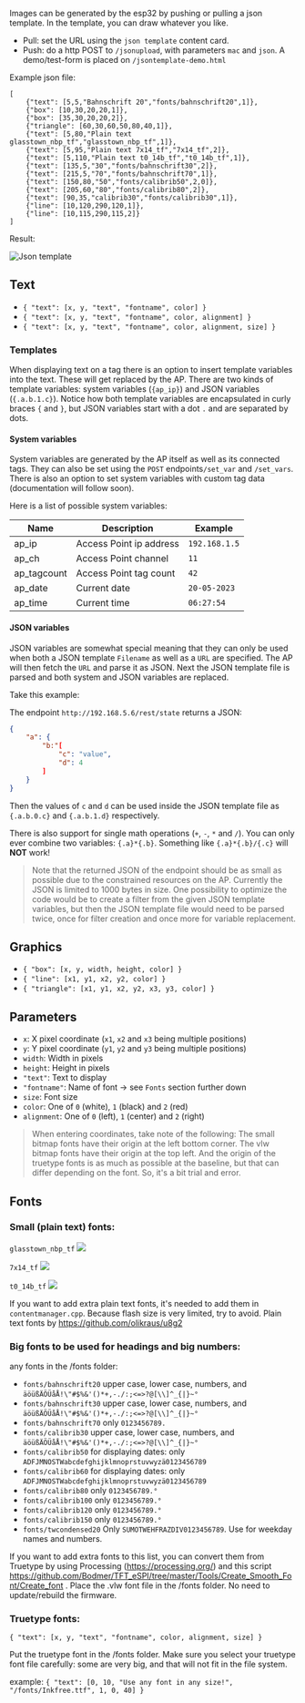 Images can be generated by the esp32 by pushing or pulling a json template.
In the template, you can draw whatever you like.

 - Pull: set the URL using the `json template` content card.
 - Push: do a http POST to `/jsonupload`, with parameters `mac` and `json`. A demo/test-form is placed on `/jsontemplate-demo.html`

Example json file:
```
[
    {"text": [5,5,"Bahnschrift 20","fonts/bahnschrift20",1]},
    {"box": [10,30,20,20,1]},
    {"box": [35,30,20,20,2]},
    {"triangle": [60,30,60,50,80,40,1]},
    {"text": [5,80,"Plain text glasstown_nbp_tf","glasstown_nbp_tf",1]},
    {"text": [5,95,"Plain text 7x14_tf","7x14_tf",2]},
    {"text": [5,110,"Plain text t0_14b_tf","t0_14b_tf",1]},
    {"text": [135,5,"30","fonts/bahnschrift30",2]},
    {"text": [215,5,"70","fonts/bahnschrift70",1]},
    {"text": [150,80,"50","fonts/calibrib50",2,0]},
    {"text": [205,60,"80","fonts/calibrib80",2]},
    {"text": [90,35,"calibrib30","fonts/calibrib30",1]},
    {"line": [10,120,290,120,1]},
    {"line": [10,115,290,115,2]}
]
```

Result:

![Json template](usage/jsontemplate.jpg)

## Text
* `{ "text": [x, y, "text", "fontname", color] }`
* `{ "text": [x, y, "text", "fontname", color, alignment] }`
* `{ "text": [x, y, "text", "fontname", color, alignment, size] }`

### Templates
When displaying text on a tag there is an option to insert template variables into the text.
These will get replaced by the AP.
There are two kinds of template variables: system variables (`{ap_ip}`) and JSON variables (`{.a.b.1.c}`).
Notice how both template variables are encapsulated in curly braces `{` and `}`, but JSON variables start with a dot `.` and are separated by dots.

#### System variables
System variables are generated by the AP itself as well as its connected tags.
They can also be set using the `POST` endpoints`/set_var` and `/set_vars`.
There is also an option to set system variables with custom tag data (documentation will follow soon).

Here is a list of possible system variables:

|Name|Description|Example|
|----|-----------|-------|
| ap_ip | Access Point ip address | `192.168.1.5` |
| ap_ch | Access Point channel | `11` |
| ap_tagcount | Access Point tag count | `42` |
| ap_date | Current date | `20-05-2023` |
| ap_time | Current time | `06:27:54` |


#### JSON variables
JSON variables are somewhat special meaning that they can only be used when both a JSON template `Filename` as well as a `URL` are specified.
The AP will then fetch the `URL` and parse it as JSON.
Next the JSON template file is parsed and both system and JSON variables are replaced.

Take this example:

The endpoint `http://192.168.5.6/rest/state` returns a JSON:
```json
{
    "a": {
        "b:"[
            "c": "value",
            "d": 4
        ]
    }
}
```

Then the values of `c` and `d` can be used inside the JSON template file as `{.a.b.0.c}` and `{.a.b.1.d}` respectively.

There is also support for single math operations (`+`, `-`, `*` and `/`). You can only ever combine two variables: `{.a}*{.b}`. Something like `{.a}*{.b}/{.c}` will **NOT** work!

> Note that the returned JSON of the endpoint should be as small as possible due to the constrained resources on the AP. Currently the JSON is limited to 1000 bytes in size. One possibility to optimize the code would be to create a filter from the given JSON template variables, but then the JSON template file would need to be parsed twice, once for filter creation and once more for variable replacement.

## Graphics
* `{ "box": [x, y, width, height, color] }`
* `{ "line": [x1, y1, x2, y2, color] }`
* `{ "triangle": [x1, y1, x2, y2, x3, y3, color] }`

## Parameters
 - `x`: X pixel coordinate (`x1`, `x2` and `x3` being multiple positions)
 - `y`: Y pixel coordinate (`y1`, `y2` and `y3` being multiple positions)
 - `width`: Width in pixels
 - `height`: Height in pixels
 - `"text"`: Text to display
 - `"fontname"`: Name of font -> see `Fonts` section further down
 - `size`: Font size
 - `color`: One of `0` (white), `1` (black) and `2` (red)
 - `alignment`: One of `0` (left), `1` (center) and `2` (right)

> When entering coordinates, take note of the following: The small bitmap fonts have their origin at the left bottom corner. The vlw bitmap fonts have their origin at the top left. And the origin of the truetype fonts is as much as possible at the baseline, but that can differ depending on the font. So, it's a bit trial and error.


## Fonts
### Small (plain text) fonts: 

`glasstown_nbp_tf` 
![](usage/u8g2_font_glasstown_nbp_tf.png)

`7x14_tf` 
![](usage/u8g2_font_7x14_tf.png)

`t0_14b_tf`
![](usage/u8g2_font_t0_14b_tf.png)

If you want to add extra plain text fonts, it's needed to add them in `contentmanager.cpp`. Because flash size is very limited, try to avoid.
Plain text fonts by https://github.com/olikraus/u8g2

### Big fonts to be used for headings and big numbers:

any fonts in the /fonts folder:
* `fonts/bahnschrift20` upper case, lower case, numbers, and `äöüßÄÖÜåÅ!\"#$%&'()*+,-./:;<=>?@[\\]^_{|}~°`
* `fonts/bahnschrift30` upper case, lower case, numbers, and `äöüßÄÖÜåÅ!\"#$%&'()*+,-./:;<=>?@[\\]^_{|}~°`
* `fonts/bahnschrift70` only `0123456789.`
* `fonts/calibrib30` upper case, lower case, numbers, and `äöüßÄÖÜåÅ!\"#$%&'()*+,-./:;<=>?@[\\]^_{|}~°`
* `fonts/calibrib50` for displaying dates: only `ADFJMNOSTWabcdefghijklmnoprstuvwyzä0123456789`
* `fonts/calibrib60` for displaying dates: only `ADFJMNOSTWabcdefghijklmnoprstuvwyzä0123456789`
* `fonts/calibrib80` only `0123456789.°`
* `fonts/calibrib100` only `0123456789.°`
* `fonts/calibrib120` only `0123456789.°`
* `fonts/calibrib150` only `0123456789.°`
* `fonts/twcondensed20` Only `SUMOTWEHFRAZDIV0123456789`. Use for weekday names and numbers. 

If you want to add extra fonts to this list, you can convert them from Truetype by using Processing (https://processing.org/) and this script https://github.com/Bodmer/TFT_eSPI/tree/master/Tools/Create_Smooth_Font/Create_font . Place the .vlw font file in the /fonts folder. No need to update/rebuild the firmware.

### Truetype fonts:

`{ "text": [x, y, "text", "fontname", color, alignment, size] }`

Put the truetype font in the /fonts folder. Make sure you select your truetype font file carefully: some are very big, and that will not fit in the file system.

example:
`{ "text": [0, 10, "Use any font in any size!", "/fonts/Inkfree.ttf", 1, 0, 40] }`
